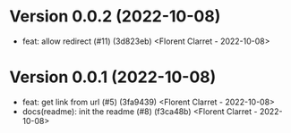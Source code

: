 # Version 0.0.2 (2022-10-08)
- feat: allow redirect (#11) (3d823eb) <Florent Clarret - 2022-10-08>
# Version 0.0.1 (2022-10-08)
- feat: get link from url (#5) (3fa9439) <Florent Clarret - 2022-10-08>
- docs(readme): init the readme (#8) (f3ca48b) <Florent Clarret - 2022-10-08>
